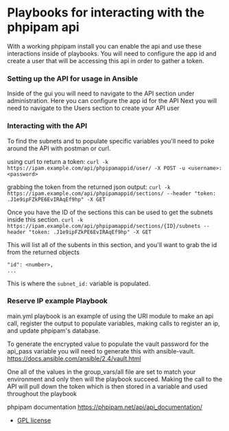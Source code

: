 # Playbooks for interacting with the phpipam api
With a working phpipam install you can enable the api and use these interactions inside of playbooks.
You will need to configure the app id and create a user that will be accessing this api in order to
gather a token.

### Setting up the API for usage in Ansible
Inside of the gui you will need to navigate to the API section under administration. 
Here you can configure the app id for the API
Next you will need to navigate to the Users section to create your API user

### Interacting with the API
To find the subnets and to populate specific variables you'll need to poke around the API with postman or curl. 

using curl to return a token:
`curl -k https://ipam.example.com/api/phpipamappid/user/ -X POST -u <username>:<password> `

grabbing the token from the returned json output:
`curl -k https://ipam.example.com/api/phpipamappid/sections/ --header "token: .J1e9ipFZkPE6EvIRAqEf9hp" -X GET `

Once you have the ID of the sections this can be used to get the subnets inside this section. 
`curl -k https://ipam.example.com/api/phpipamappid/sections/{ID}/subnets --header "token: .J1e9ipFZkPE6EvIRAqEf9hp" -X GET `

This will list all of the subents in this section, and you'll want to grab the id from the returned objects
``` "data": {
"id": <number>,
...
```
This is where the `subnet_id:` variable is populated. 

### Reserve IP example Playbook
main.yml playbook is an example of using the URI module
to make an api call, register the output to populate variables,
making calls to register an ip, and update phpipam's database. 

To generate the encrypted value to populate the vault password for the
api_pass variable you will need to generate this with ansible-vault. 
https://docs.ansible.com/ansible/2.4/vault.html

One all of the values in the group_vars/all file are set to match your environment
and only then will the playbook succeed. 
Making the call to the API will pull down the token
which is then stored in a variable and used throughout the playbook

phpipam documentation
https://phpipam.net/api/api_documentation/

* [GPL license](https://github.com/brgalloway/phpipam-api/blob/master/LICENSE)
